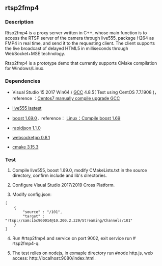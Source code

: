 ## rtsp2fmp4

### Description

Rtsp2fmp4 is a proxy server written in C++, whose main function is to access the RTSP server of the camera through live555, package H264 as FMP4 in real time, and send it to the requesting client. The client supports the live broadcast of delayed HTML5 in milliseconds through WebSocket+MSE technology.

Rtsp2fmp4 is a prototype demo that currently supports CMake compilation for Windows/Linux.

### Dependencies 

- Visual Studio 15 2017 Win64 /  [GCC](http://ftp.tsukuba.wide.ad.jp/software/gcc/releases/ "gcc") 4.8.5( Test using CentOS 7.7.1908 )， reference ：[Centos7 manually compile upgrade GCC](https://blog.csdn.net/z960339491/article/details/98882711 "Centos7 manually compile upgrade GCC")

- [live555 lastest](http://live555.com/liveMedia/ "live555")

- [boost 1.69.0]( https://dl.bintray.com/boostorg/release/1.69.0 "boost 1.69.0")，reference： [Linux：Compile boost 1.69](https://blog.csdn.net/weixin_34309435/article/details/92393006  "Linux：Compile boost 1.69")

- [rapidjson 1.1.0](https://github.com/Tencent/rapidjson/tree/v1.1.0 "rapidjson 1.1.0")

- [websocketpp 0.8.1](https://github.com/zaphoyd/websocketpp "websocketpp 0.8.1") 

- [cmake 3.15.3]( https://cmake.org/download/ "cmake 3.15.3")

### Test

1. Compile live555, boost 1.69.0, modify  CMakeLists.txt in the source directory, confirm include and lib's directories.

2. Configure  Visual Studio 2017/2019 Cross Platform.

3. Modify config.json:

```
[
    {
        "source" : "/101",
        "target" : "rtsp://sam:ibc960014@10.200.2.229/Streaming/Channels/101"
    }
]
```
4.  Run #rtsp2fmp4 and service on port 9002, exit service run # rtsp2fmp4-q. 

5. The test relies on nodejs, in exmaple directory run #node http.js, web access: http://localhost:9080/index.html.
